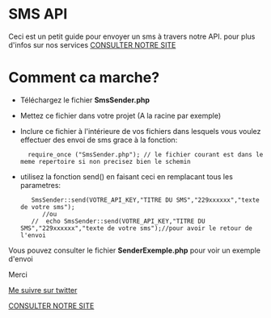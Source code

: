 # SMS API

Ceci est un petit guide pour envoyer un sms à travers notre API.
pour plus d'infos sur nos services  [CONSULTER NOTRE SITE](https://sms.coursesroom.com/)

# Comment ca marche?

- Téléchargez le fichier **SmsSender.php** 
- Mettez ce fichier dans votre projet (A la racine par exemple)
- Inclure ce fichier à l'intérieure de vos fichiers dans lesquels vous voulez 
effectuer des envoi de sms grace à la fonction:

           
        require_once ("SmsSender.php"); // le fichier courant est dans le meme repertoire si non precisez bien le schemin

- utilisez la fonction  send() en faisant ceci en remplacant tous les parametres:

         SmsSender::send(VOTRE_API_KEY,"TITRE DU SMS","229xxxxxx","texte de votre sms");
            //ou
         //  echo SmsSender::send(VOTRE_API_KEY,"TITRE DU SMS","229xxxxxx","texte de votre sms");//pour avoir le retour de l'envoi
         
 Vous pouvez consulter le fichier  **SenderExemple.php** pour voir un exemple d'envoi
     
  
 Merci
 
 [Me suivre sur twitter](https://twitter.com/KBanigante)
 
 [CONSULTER NOTRE SITE](https://sms.coursesroom.com/)